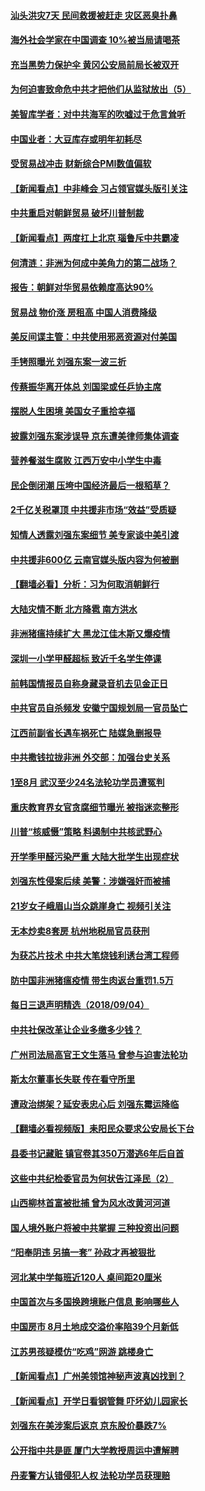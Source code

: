 #### [汕头洪灾7天 民间救援被赶走 灾区恶臭扑鼻](../pages/nsc413/n10693415.md) 

#### [海外社会学家在中国调查 10%被当局请喝茶](../pages/nsc413/n10693462.md) 

#### [充当黑势力保护伞 黄冈公安局前局长被双开](../pages/nsc413/n10693399.md) 

#### [为何迫害致命危中共才把他们从监狱放出（5）](../pages/nsc413/n10678501.md) 

#### [美智库学者：对中共海军的吹嘘过于危言耸听](../pages/nsc413/n10693219.md) 

#### [中国业者：大豆库存或明年初耗尽](../pages/nsc413/n10693184.md) 

#### [受贸易战冲击  财新综合PMI数值偏软](../pages/nsc413/n10693029.md) 

#### [【新闻看点】中非峰会 习占领官媒头版引关注](../pages/nsc413/n10693191.md) 

#### [中共重启对朝鲜贸易 破坏川普制裁](../pages/nsc413/n10693294.md) 

#### [【新闻看点】两度扛上北京 瑙鲁斥中共霸凌](../pages/nsc413/n10693058.md) 

#### [何清涟：非洲为何成中美角力的第二战场？](../pages/nsc413/n10692919.md) 

#### [报告：朝鲜对华贸易依赖度高达90%](../pages/nsc413/n10693169.md) 

#### [贸易战 物价涨 房租高 中国人消费降级](../pages/nsc413/n10692994.md) 

#### [美反间谍主管：中共使用邪恶资源对付美国](../pages/nsc413/n10693173.md) 

#### [手铐照曝光  刘强东案一波三折](../pages/nsc413/n10693096.md) 

#### [传蔡振华离开体总 刘国梁或任乒协主席](../pages/nsc413/n10692836.md) 

#### [摆脱人生困境 美国女子重拾幸福](../pages/nsc413/n10688678.md) 

#### [披露刘强东案涉误导 京东遭美律师集体调查](../pages/nsc413/n10692811.md) 

#### [营养餐滋生腐败 江西万安中小学生中毒](../pages/nsc413/n10692708.md) 

#### [民企倒闭潮 压垮中国经济最后一根稻草？](../pages/nsc413/n10692740.md) 

#### [2千亿关税罩顶 中共援非市场“效益”受质疑](../pages/nsc413/n10692668.md) 

#### [知情人透露刘强东案细节 美专家谈中美引渡](../pages/nsc413/n10692744.md) 

#### [中共援非600亿 云南官媒头版内容为何被删](../pages/nsc413/n10692493.md) 

#### [【翻墙必看】分析：习为何取消朝鲜行](../pages/nsc413/n10689946.md) 

#### [大陆灾情不断 北方降雹 南方洪水](../pages/nsc413/n10692388.md) 

#### [非洲猪瘟持续扩大 黑龙江佳木斯又爆疫情](../pages/nsc413/n10692351.md) 

#### [深圳一小学甲醛超标 致近千名学生停课](../pages/nsc413/n10691572.md) 

#### [前韩国情报员自称身藏录音机去见金正日](../pages/nsc413/n10692260.md) 

#### [中共官员自杀频发 安徽宁国规划局一官员坠亡](../pages/nsc413/n10692253.md) 

#### [江西前副省长遇车祸死亡 陆媒急删报导](../pages/nsc413/n10691717.md) 

#### [中共撒钱拉拢非洲 外交部：加强台史关系](../pages/nsc413/n10692039.md) 

#### [1至8月 武汉至少24名法轮功学员遭冤判](../pages/nsc413/n10690015.md) 

#### [重庆教育界女官贪腐细节曝光 被指迷恋整形](../pages/nsc413/n10691651.md) 

#### [川普“核威慑”策略 料遏制中共核武野心](../pages/nsc413/n10690355.md) 

#### [开学季甲醛污染严重 大陆大批学生出现症状](../pages/nsc413/n10691444.md) 

#### [刘强东性侵案后续 美警：涉嫌强奸而被捕](../pages/nsc413/n10690918.md) 

#### [21岁女子峨眉山当众跳崖身亡 视频引关注](../pages/nsc413/n10691443.md) 

#### [无本炒卖8套房 杭州地税局官员获刑](../pages/nsc413/n10691436.md) 

#### [为获芯片技术 中共大笔烧钱利诱台湾工程师](../pages/nsc413/n10690898.md) 

#### [防中国非洲猪瘟疫情 带生肉返台重罚1.5万](../pages/nsc413/n10691215.md) 

#### [每日三退声明精选（2018/09/04）](../pages/nsc413/n10691331.md) 

#### [中共社保改革让企业多缴多少钱？](../pages/nsc413/n10690991.md) 

#### [广州司法局高官王文生落马 曾参与迫害法轮功](../pages/nsc413/n10691152.md) 

#### [斯太尔董事长失联 传在看守所里](../pages/nsc413/n10689369.md) 

#### [遭政治绑架？延安表忠心后 刘强东霉运降临](../pages/nsc413/n10690971.md) 

#### [【翻墙必看视频版】耒阳民众要求公安局长下台](../pages/nsc413/n10688502.md) 

#### [县委书记藏赃 镇官卷其350万潜逃6年后自首](../pages/nsc413/n10690914.md) 

#### [这些中共纪检委官员为何状告江泽民（2）](../pages/nsc413/n10672014.md) 

#### [山西柳林首富被批捕 曾为风水改黄河河道](../pages/nsc413/n10690750.md) 

#### [国人境外账户将被中共掌握 三种投资出问题](../pages/nsc413/n10690677.md) 

#### [“阳奉阴违 另搞一套” 孙政才再被狠批](../pages/nsc413/n10690776.md) 

#### [河北某中学每班近120人 桌间距20厘米](../pages/nsc413/n10690804.md) 

#### [中国首次与多国换跨境账户信息 影响哪些人](../pages/nsc413/n10690707.md) 

#### [中国房市 8月土地成交溢价率陷39个月新低](../pages/nsc413/n10690536.md) 

#### [江苏男孩疑模仿“吃鸡”网游 跳楼身亡](../pages/nsc413/n10690650.md) 

#### [【新闻看点】广州美领馆神秘声波真凶找到？](../pages/nsc413/n10690239.md) 

#### [【新闻看点】开学日看钢管舞 吓坏幼儿园家长](../pages/nsc413/n10690596.md) 

#### [刘强东在美涉案后返京 京东股价暴跌7%](../pages/nsc413/n10690603.md) 

#### [公开指中共是匪 厦门大学教授周运中遭解聘](../pages/nsc413/n10690510.md) 

#### [丹麦警方认错侵犯人权 法轮功学员获理赔](../pages/nsc413/n10690044.md) 

